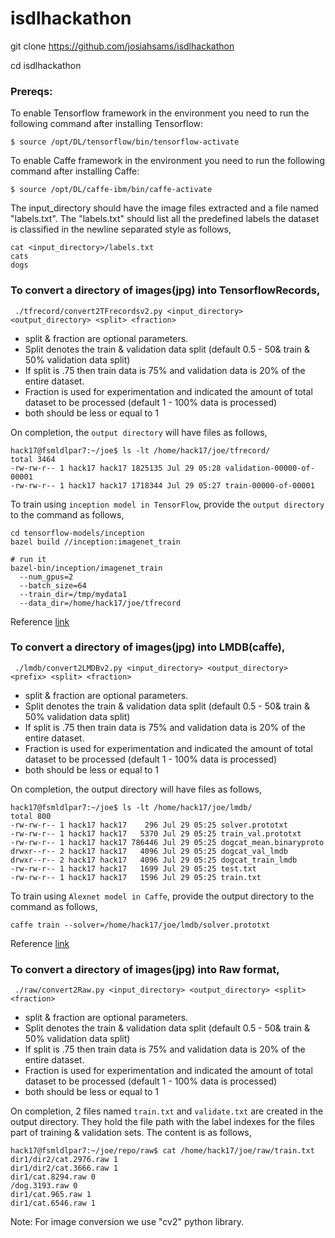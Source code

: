 # isdlhackathon

git clone https://github.com/josiahsams/isdlhackathon

cd isdlhackathon

### Prereqs:

To enable Tensorflow framework in the environment you need to run the following command after installing Tensorflow:
```
$ source /opt/DL/tensorflow/bin/tensorflow-activate
```
To enable Caffe framework in the environment you need to run the following command after installing Caffe:
```
$ source /opt/DL/caffe-ibm/bin/caffe-activate
```

The input_directory should have the image files extracted and a file named "labels.txt". The "labels.txt" should 
list all the predefined labels the dataset is classified in the newline separated style as follows,

```
cat <input_directory>/labels.txt
cats
dogs
```

### To convert a directory of images(jpg) into TensorflowRecords,

``` ./tfrecord/convert2TFrecordsv2.py <input_directory> <output_directory> <split> <fraction>```

* split & fraction are optional parameters.
* Split denotes the train & validation data split (default 0.5 - 50& train & 50% validation data split)
* If split is .75 then train data is 75% and validation data is 20% of the entire dataset.
* Fraction is used for experimentation and indicated the amount of total dataset to be processed (default 1 - 100% data is processed)
* both should be less or equal to 1

On completion, the `output directory` will have files as follows,
```
hack17@fsmldlpar7:~/joe$ ls -lt /home/hack17/joe/tfrecord/
total 3464
-rw-rw-r-- 1 hack17 hack17 1825135 Jul 29 05:28 validation-00000-of-00001
-rw-rw-r-- 1 hack17 hack17 1718344 Jul 29 05:27 train-00000-of-00001
```

To train using `inception model in TensorFlow`, provide the `output directory` to the command as follows,
```
cd tensorflow-models/inception
bazel build //inception:imagenet_train

# run it
bazel-bin/inception/imagenet_train 
  --num_gpus=2 
  --batch_size=64 
  --train_dir=/tmp/mydata1 
  --data_dir=/home/hack17/joe/tfrecord
```
Reference [link](https://github.com/tensorflow/models/tree/master/inception)

### To convert a directory of images(jpg) into LMDB(caffe),

``` ./lmdb/convert2LMDBv2.py <input_directory> <output_directory> <prefix> <split> <fraction>```

* split & fraction are optional parameters.
* Split denotes the train & validation data split (default 0.5 - 50& train & 50% validation data split)
* If split is .75 then train data is 75% and validation data is 20% of the entire dataset.
* Fraction is used for experimentation and indicated the amount of total dataset to be processed (default 1 - 100% data is processed)
* both should be less or equal to 1

On completion, the output directory will have files as follows,
```
hack17@fsmldlpar7:~/joe$ ls -lt /home/hack17/joe/lmdb/
total 800
-rw-rw-r-- 1 hack17 hack17    296 Jul 29 05:25 solver.prototxt
-rw-rw-r-- 1 hack17 hack17   5370 Jul 29 05:25 train_val.prototxt
-rw-rw-r-- 1 hack17 hack17 786446 Jul 29 05:25 dogcat_mean.binaryproto
drwxr--r-- 2 hack17 hack17   4096 Jul 29 05:25 dogcat_val_lmdb
drwxr--r-- 2 hack17 hack17   4096 Jul 29 05:25 dogcat_train_lmdb
-rw-rw-r-- 1 hack17 hack17   1699 Jul 29 05:25 test.txt
-rw-rw-r-- 1 hack17 hack17   1596 Jul 29 05:25 train.txt
```

To train using `Alexnet model in Caffe`, provide the output directory to the command as follows,
```
caffe train --solver=/home/hack17/joe/lmdb/solver.prototxt
```
Reference [link](http://caffe.berkeleyvision.org/gathered/examples/imagenet.html)

### To convert a directory of images(jpg) into Raw format,

``` ./raw/convert2Raw.py <input_directory> <output_directory> <split> <fraction>```

* split & fraction are optional parameters.
* Split denotes the train & validation data split (default 0.5 - 50& train & 50% validation data split)
* If split is .75 then train data is 75% and validation data is 20% of the entire dataset.
* Fraction is used for experimentation and indicated the amount of total dataset to be processed (default 1 - 100% data is processed)
* both should be less or equal to 1

On completion, 2 files named `train.txt` and `validate.txt` are created in the output directory.
They hold the file path with the label indexes for the files part of training & validation sets.
The content is as follows,

```
hack17@fsmldlpar7:~/joe/repo/raw$ cat /home/hack17/joe/raw/train.txt
dir1/dir2/cat.2976.raw 1
dir1/dir2/cat.3666.raw 1
dir1/cat.8294.raw 0
/dog.3193.raw 0
dir1/cat.965.raw 1
dir1/cat.6546.raw 1
```

Note: For image conversion we use "cv2" python library.

